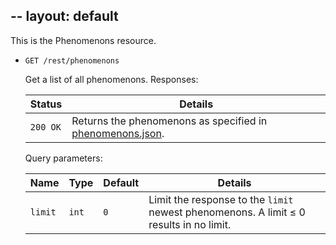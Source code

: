 --
layout: default
--

This is the Phenomenons resource.

*   `GET /rest/phenomenons`

    Get a list of all phenomenons. Responses:

    | Status             | Details
    |--------------------|--------
    | `200 OK`           | Returns the phenomenons as specified in [phenomenons.json].

    Query parameters:

    | Name    | Type  | Default | Details
    |---------|-------|---------|--------
    | `limit` | `int` | `0`     | Limit the response to the `limit` newest phenomenons. A limit &le; 0 results in no limit.



[phenomenon.json]:        https://github.com/enviroCar/enviroCar-server/blob/master/rest/src/main/resources/schema/phenomenon.json "phenomenon.json"
[phenomenons.json]:        https://github.com/enviroCar/enviroCar-server/blob/master/rest/src/main/resources/schema/phenomenons.json "phenomenons.json"
[phenomenon.create.json]:        https://github.com/enviroCar/enviroCar-server/blob/master/rest/src/main/resources/schema/phenomenons.json "phenomenon.create.json"
